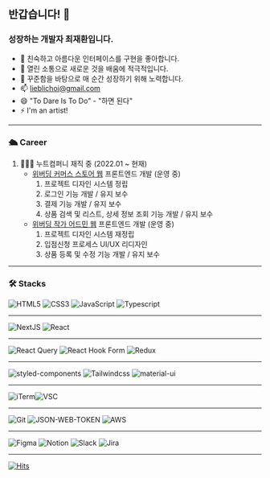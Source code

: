 ## 반갑습니다! 👋  
### 성장하는 개발자 최재환입니다.
- 🎨 친숙하고 아름다운 인터페이스를 구현을 좋아합니다. 
- 👬 열린 소통으로 새로운 것을 배움에 적극적입니다. 
- 🏃 꾸준함을 바탕으로 매 순간 성장하기 위해 노력합니다.
- 📫 lieblichoi@gmail.com 
- 😄 "To Dare Is To Do" - "하면 된다"
- ⚡ I'm an artist!
***
### 🛳️ Career
1. 👨🏻‍💻 누트컴퍼니 재직 중 (2022.01 ~ 현재)
   - [위버딩 커머스 스토어 웹](https://webudding.com/) 프론트엔드 개발 (운영 중)
       1. 프로젝트 디자인 시스템 정립
       2. 로그인 기능 개발 / 유지 보수
       3. 결제 기능 개발 / 유지 보수
       4. 상품 검색 및 리스트, 상세 정보 조회 기능 개발 / 유지 보수
   - [위버딩 작가 어드민 웹](https://seller.webudding.com/) 프론트엔드 개발 (운영 중)
       1. 프로젝트 디자인 시스템 재정립
       2. 입점신청 프로세스 UI/UX 리디자인
       3. 상품 등록 및 수정 기능 개발 / 유지 보수
***
### 🛠 Stacks 
![HTML5](https://img.shields.io/badge/HTML5-E34F26?style=for-the-badge&logo=html5&logoColor=white) ![CSS3](https://img.shields.io/badge/CSS3-1572B6?style=for-the-badge&logo=css3&logoColor=white) ![JavaScript](https://img.shields.io/badge/JavaScript-F7DF1E?style=for-the-badge&logo=javascript&logoColor=black) ![Typescript](https://img.shields.io/badge/TypeScript-007ACC?style=for-the-badge&logo=typescript&logoColor=white)
***
![NextJS](https://img.shields.io/badge/NextJS-000000?style=for-the-badge&logo=next.js&logoColor=FFF) ![React](https://img.shields.io/badge/React-20232A?style=for-the-badge&logo=react&logoColor=61DAFB)
***
![React Query](https://img.shields.io/badge/-React%20Query-FF4154?style=for-the-badge&logo=react%20query&logoColor=white) ![React Hook Form](https://img.shields.io/badge/React%20Hook%20Form-%23EC5990.svg?style=for-the-badge&logo=reacthookform&logoColor=white) ![Redux](https://img.shields.io/badge/Redux-593D88?style=for-the-badge&logo=redux&logoColor=white)
***
![styled-components](https://img.shields.io/badge/styled--components-DB7093?style=for-the-badge&logo=styled-components&logoColor=white) ![Tailwindcss](https://img.shields.io/badge/Tailwind_CSS-38B2AC?style=for-the-badge&logo=tailwind-css&logoColor=white) ![material-ui](https://img.shields.io/badge/Material--UI-0081CB?style=for-the-badge&logo=mui&logoColor=white)
***
![iTerm](https://img.shields.io/badge/iTerm2-000000?style=for-the-badge&logo=iterm2&logoColor=white)![VSC](https://img.shields.io/badge/Visual_Studio_Code-0078D4?style=for-the-badge&logo=visual%20studio%20code&logoColor=white)
***
![Git](https://img.shields.io/badge/git-%23F05033.svg?style=for-the-badge&logo=git&logoColor=white) ![JSON-WEB-TOKEN](https://img.shields.io/badge/json%20web%20tokens-323330?style=for-the-badge&logo=json-web-tokens&logoColor=pink) ![AWS](https://img.shields.io/badge/Amazon_AWS-232F3E?style=for-the-badge&logo=amazon-aws&logoColor=white)
***
![Figma](https://img.shields.io/badge/Figma-F24E1E?style=for-the-badge&logo=figma&logoColor=white) ![Notion](https://img.shields.io/badge/Notion-000000?style=for-the-badge&logo=notion&logoColor=white) ![Slack](https://img.shields.io/badge/Slack-4A154B?style=for-the-badge&logo=slack&logoColor=white) ![Jira](https://img.shields.io/badge/Jira-0052CC?style=for-the-badge&logo=Jira&logoColor=white)
***
[![Hits](https://hits.seeyoufarm.com/api/count/incr/badge.svg?url=https%3A%2F%2Fgithub.com%2Flieblichoi&count_bg=%233DC8B9&title_bg=%23555555&icon=&icon_color=%23E7E7E7&title=Hits&edge_flat=true)](https://hits.seeyoufarm.com)
